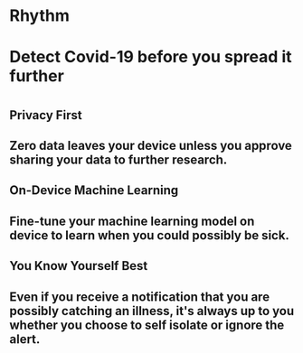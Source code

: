 # Rhythm

<h1>Detect Covid-19 before you spread it further<h1>


<h2>Privacy First<h2>
<p> Zero data leaves your device unless you approve sharing your data to further research.<p> 

<h2>On-Device Machine Learning<h2>
<body> Fine-tune your machine learning model on device to learn when you could possibly be sick.<body> 

<h2>You Know Yourself Best<h2>
<body> Even if you receive a notification that you are possibly catching an illness, it's always up to you whether you choose to self isolate or ignore the alert.<body> 



